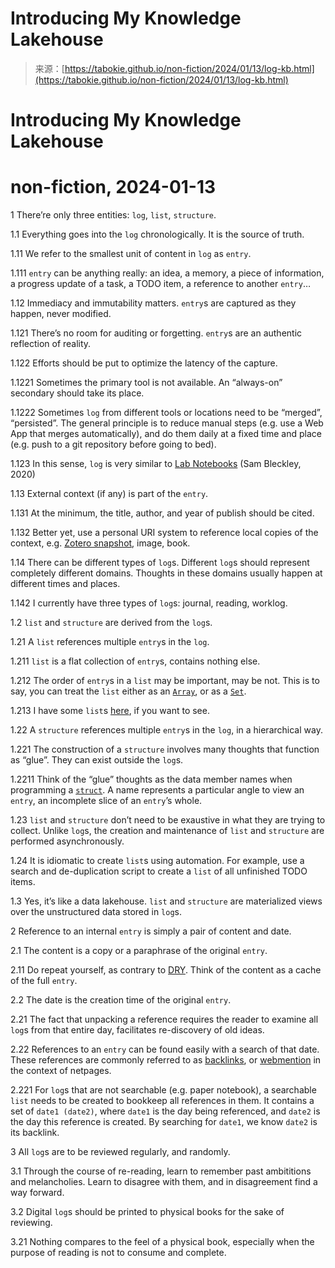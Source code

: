 <!--yml
category: 未分类
date: 2024-05-27 14:46:29
-->

# Introducing My Knowledge Lakehouse

> 来源：[https://tabokie.github.io/non-fiction/2024/01/13/log-kb.html](https://tabokie.github.io/non-fiction/2024/01/13/log-kb.html)

# Introducing My Knowledge Lakehouse

# non-fiction, 2024-01-13

1 There’re only three entities: `log`, `list`, `structure`.

1.1 Everything goes into the `log` chronologically. It is the source of truth.

1.11 We refer to the smallest unit of content in `log` as `entry`.

1.111 `entry` can be anything really: an idea, a memory, a piece of information, a progress update of a task, a TODO item, a reference to another `entry`…

1.12 Immediacy and immutability matters. `entry`s are captured as they happen, never modified.

1.121 There’s no room for auditing or forgetting. `entry`s are an authentic reflection of reality.

1.122 Efforts should be put to optimize the latency of the capture.

1.1221 Sometimes the primary tool is not available. An “always-on” secondary should take its place.

1.1222 Sometimes `log` from different tools or locations need to be “merged”, “persisted”. The general principle is to reduce manual steps (e.g. use a Web App that merges automatically), and do them daily at a fixed time and place (e.g. push to a git repository before going to bed).

1.123 In this sense, `log` is very similar to [Lab Notebooks](https://sambleckley.com/writing/lab-notebooks.html) (Sam Bleckley, 2020)

1.13 External context (if any) is part of the `entry`.

1.131 At the minimum, the title, author, and year of publish should be cited.

1.132 Better yet, use a personal URI system to reference local copies of the context, e.g. [Zotero snapshot](https://www.zotero.org/support/adding_items_to_zotero#saving_webpages), image, book.

1.14 There can be different types of `log`s. Different `log`s should represent completely different domains. Thoughts in these domains usually happen at different times and places.

1.142 I currently have three types of `log`s: journal, reading, worklog.

1.2 `list` and `structure` are derived from the `log`s.

1.21 A `list` references multiple `entry`s in the `log`.

1.211 `list` is a flat collection of `entry`s, contains nothing else.

1.212 The order of `entry`s in a `list` may be important, may be not. This is to say, you can treat the `list` either as an [`Array`](https://en.wikipedia.org/wiki/Array_(data_structure)), or as a [`Set`](https://en.wikipedia.org/wiki/Set_(mathematics)).

1.213 I have some `list`s [here](/collection.html), if you want to see.

1.22 A `structure` references multiple `entry`s in the `log`, in a hierarchical way.

1.221 The construction of a `structure` involves many thoughts that function as “glue”. They can exist outside the `log`s.

1.2211 Think of the “glue” thoughts as the data member names when programming a [`struct`](https://en.wikipedia.org/wiki/Struct_(C_programming_language)). A name represents a particular angle to view an `entry`, an incomplete slice of an `entry`’s whole.

1.23 `list` and `structure` don’t need to be exaustive in what they are trying to collect. Unlike `log`s, the creation and maintenance of `list` and `structure` are performed asynchronously.

1.24 It is idiomatic to create `list`s using automation. For example, use a search and de-duplication script to create a `list` of all unfinished TODO items.

1.3 Yes, it’s like a data lakehouse. `list` and `structure` are materialized views over the unstructured data stored in `log`s.

2 Reference to an internal `entry` is simply a pair of content and date.

2.1 The content is a copy or a paraphrase of the original `entry`.

2.11 Do repeat yourself, as contrary to [DRY](https://en.wikipedia.org/wiki/Don%27t_repeat_yourself). Think of the content as a cache of the full `entry`.

2.2 The date is the creation time of the original `entry`.

2.21 The fact that unpacking a reference requires the reader to examine all `log`s from that entire day, facilitates re-discovery of old ideas.

2.22 References to an `entry` can be found easily with a search of that date. These references are commonly referred to as [backlinks](https://en.wikipedia.org/wiki/Backlink), or [webmention](https://www.w3.org/TR/webmention/) in the context of netpages.

2.221 For `log`s that are not searchable (e.g. paper notebook), a searchable `list` needs to be created to bookkeep all references in them. It contains a set of `date1 (date2)`, where `date1` is the day being referenced, and `date2` is the day this reference is created. By searching for `date1`, we know `date2` is its backlink.

3 All `log`s are to be reviewed regularly, and randomly.

3.1 Through the course of re-reading, learn to remember past ambititions and melancholies. Learn to disagree with them, and in disagreement find a way forward.

3.2 Digital `log`s should be printed to physical books for the sake of reviewing.

3.21 Nothing compares to the feel of a physical book, especially when the purpose of reading is not to consume and complete.